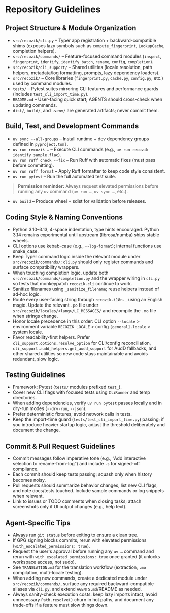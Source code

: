 # Repository Guidelines

## Project Structure & Module Organization

- `src/recozik/cli.py` – Typer app registration + backward-compatible shims (exposes lazy symbols such as `compute_fingerprint`, `LookupCache`, completion helpers).
- `src/recozik/commands/` – Feature-focused command modules (`inspect`, `fingerprint`, `identify`, `identify_batch`, `rename`, `config`, `completion`).
- `src/recozik/cli_support/` – Shared utilities (locale resolution, path helpers, metadata/log formatting, prompts, lazy dependency loaders).
- `src/recozik/` – Core libraries (`fingerprint.py`, `cache.py`, `config.py`, etc.) used by command modules.
- `tests/` – Pytest suites mirroring CLI features and performance guards (includes `test_cli_import_time.py`).
- `README.md` – User-facing quick start; AGENTS should cross-check when updating commands.
- `dist/`, `build/`, and `.venv/` are generated artifacts; never commit them.

## Build, Test, and Development Commands

- `uv sync --all-groups` – Install runtime + dev dependency groups defined in `pyproject.toml`.
- `uv run recozik …` – Execute CLI commands (e.g., `uv run recozik identify sample.flac`).
- `uv run ruff check --fix` – Run Ruff with automatic fixes (must pass before committing).
- `uv run ruff format` – Apply Ruff formatter to keep code style consistent.
- `uv run pytest` – Run the full automated test suite.

> **Permission reminder:** Always request elevated permissions before running any `uv` command (`uv run …`, `uv sync …`, etc.).

- `uv build` – Produce wheel + sdist for validation before releases.

## Coding Style & Naming Conventions

- Python 3.10–3.13, 4-space indentation, type hints encouraged. Python 3.14 remains experimental until upstream (librosa/numba) ships stable wheels.
- CLI options use kebab-case (e.g., `--log-format`); internal functions use snake_case.
- Keep Typer command logic inside the relevant module under `src/recozik/commands/`; `cli.py` should only register commands and surface compatibility wrappers.
- When touching completion logic, update both `src/recozik/commands/completion.py` and the wrapper wiring in `cli.py` so tests that monkeypatch `recozik.cli` continue to work.
- Sanitize filenames using `_sanitize_filename`; reuse helpers instead of ad-hoc logic.
- Route every user-facing string through `recozik.i18n._` using an English msgid. Update the relevant `.po` file under `src/recozik/locales/<lang>/LC_MESSAGES/` and recompile the `.mo` file when strings change.
- Honor locale precedence in this order: CLI option `--locale` > environment variable `RECOZIK_LOCALE` > config `[general].locale` > system locale.
- Favor readability-first helpers. Prefer `cli_support.options.resolve_option` for CLI/config reconciliation, `cli_support.audd_helpers.get_audd_support` for AudD fallbacks, and other shared utilities so new code stays maintainable and avoids redundant, slow logic.

## Testing Guidelines

- Framework: Pytest (`tests/` modules prefixed `test_`).
- Cover new CLI flags with focused tests using `CliRunner` and temp directories.
- When adding dependencies, verify `uv run pytest` passes locally and in dry-run modes (`--dry-run`, `--json`).
- Prefer deterministic fixtures; avoid network calls in tests.
- Keep the import-time guard (`tests/test_cli_import_time.py`) passing; if you introduce heavier startup logic, adjust the threshold deliberately and document the change.

## Commit & Pull Request Guidelines

- Commit messages follow imperative tone (e.g., “Add interactive selection to rename-from-log”) and include `-s` for signed-off compliance.
- Each commit should keep tests passing; squash only when history becomes noisy.
- Pull requests should summarize behavior changes, list new CLI flags, and note docs/tests touched. Include sample commands or log snippets when relevant.
- Link to issues or TODO comments when closing tasks; attach screenshots only if UI output changes (e.g., help text).

## Agent-Specific Tips

- Always run `git status` before exiting to ensure a clean tree.
- If GPG signing blocks commits, rerun with elevated permissions (`with_escalated_permissions: true`).
- Request the user's approval before running any `uv …` command and rerun with `with_escalated_permissions: true` once granted (it unlocks workspace access, not sudo).
- See `TRANSLATION.md` for the translation workflow (extraction, `.mo` compilation, multi-locale testing).
- When adding new commands, create a dedicated module under `src/recozik/commands/`, surface any required backward-compatible aliases via `cli.py`, and extend `AGENTS.md`/README as needed.
- Always sanity-check execution costs: keep lazy imports intact, avoid unnecessary `Path.resolve()` churn in hot paths, and document any trade-offs if a feature must slow things down.
